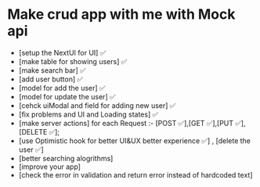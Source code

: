 # Make crud app with me with Mock api
- [setup the NextUI for UI] ✅
- [make table for showing users] ✅
- [make search bar] ✅
- [add user button] ✅
- [model for add the user] ✅
- [model for update the user] ✅
- [cehck uiModal and field for adding new user] ✅
- [fix problems and UI and Loading states] ✅
- [make server actions] for each Request :- [POST ✅],[GET ✅],[PUT ✅],[DELETE ✅];
- [use Optimistic hook for better UI&UX better experience ✅] , [delete the user ✅] 
- [better searching alogrithms]
- [improve your app]
- [check the error in validation and return error instead of hardcoded text]